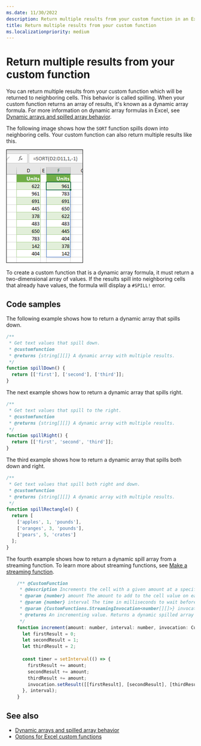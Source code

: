```yaml
---
ms.date: 11/30/2022
description: Return multiple results from your custom function in an Excel add-in.
title: Return multiple results from your custom function
ms.localizationpriority: medium
---
```


# Return multiple results from your custom function

You can return multiple results from your custom function which will be returned to neighboring cells. This behavior is called spilling. When your custom function returns an array of results, it's known as a dynamic array formula. For more information on dynamic array formulas in Excel, see [Dynamic arrays and spilled array behavior](https://support.microsoft.com/office/205c6b06-03ba-4151-89a1-87a7eb36e531).

The following image shows how the `SORT` function spills down into neighboring cells. Your custom function can also return multiple results like this.

![Screen shot of the `SORT` function displaying multiple results down into multiple cells.](../images/dynamic-array-spill.png)

To create a custom function that is a dynamic array formula, it must return a two-dimensional array of values. If the results spill into neighboring cells that already have values, the formula will display a `#SPILL!` error.

## Code samples

The following example shows how to return a dynamic array that spills down.

```javascript
/**
 * Get text values that spill down.
 * @customfunction
 * @returns {string[][]} A dynamic array with multiple results.
 */
function spillDown() {
  return [['first'], ['second'], ['third']];
}
```

The next example shows how to return a dynamic array that spills right.

```javascript
/**
 * Get text values that spill to the right.
 * @customfunction
 * @returns {string[][]} A dynamic array with multiple results.
 */
function spillRight() {
  return [['first', 'second', 'third']];
}
```

The third example shows how to return a dynamic array that spills both down and right.

```javascript
/**
 * Get text values that spill both right and down.
 * @customfunction
 * @returns {string[][]} A dynamic array with multiple results.
 */
function spillRectangle() {
  return [
    ['apples', 1, 'pounds'],
    ['oranges', 3, 'pounds'],
    ['pears', 5, 'crates']
  ];
}
```

The fourth example shows how to return a dynamic spill array from a streaming function. To learn more about streaming functions, see [Make a streaming function](custom-functions-web-reqs.md#make-a-streaming-function). 

```javascript
    /** @CustomFunction
     * @description Increments the cell with a given amount at a specified interval in milliseconds.
     * @param {number} amount The amount to add to the cell value on each increment.
     * @param {number} interval The time in milliseconds to wait before the next increment on the cell.
     * @param {CustomFunctions.StreamingInvocation<number[][]>} invocation Parameter to send results to Excel or respond to the user canceling the function. A dynamic array.
     * @returns An incrementing value. Returns a dynamic spilled array with multiple results.
     */
    function increment(amount: number, interval: number, invocation: CustomFunctions.StreamingInvocation<number[][]>): void {
      let firstResult = 0;
      let secondResult = 1;
      let thirdResult = 2;

      const timer = setInterval(() => {
        firstResult += amount;
        secondResult += amount;
        thirdResult += amount;
        invocation.setResult([[firstResult], [secondResult], [thirdResult]]);
      }, interval);
    }
```

## See also

- [Dynamic arrays and spilled array behavior](https://support.microsoft.com/office/205c6b06-03ba-4151-89a1-87a7eb36e531)
- [Options for Excel custom functions](custom-functions-parameter-options.md)
